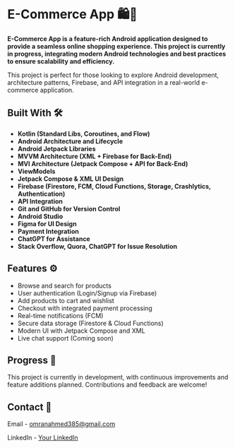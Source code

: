 # E-Commerce App 🛍️📱

**E-Commerce App is a feature-rich Android application designed to provide a seamless online shopping experience. This project is currently in progress, integrating modern Android technologies and best practices to ensure scalability and efficiency.**

This project is perfect for those looking to explore Android development, architecture patterns, Firebase, and API integration in a real-world e-commerce application.

## Built With 🛠

- **Kotlin (Standard Libs, Coroutines, and Flow)**
- **Android Architecture and Lifecycle**
- **Android Jetpack Libraries**
- **MVVM Architecture (XML + Firebase for Back-End)**
- **MVI Architecture (Jetpack Compose + API for Back-End)**
- **ViewModels**
- **Jetpack Compose & XML UI Design**
- **Firebase (Firestore, FCM, Cloud Functions, Storage, Crashlytics, Authentication)**
- **API Integration**
- **Git and GitHub for Version Control**
- **Android Studio**
- **Figma for UI Design**
- **Payment Integration**
- **ChatGPT for Assistance**
- **Stack Overflow, Quora, ChatGPT for Issue Resolution**

## Features ⚙️

- Browse and search for products
- User authentication (Login/Signup via Firebase)
- Add products to cart and wishlist
- Checkout with integrated payment processing
- Real-time notifications (FCM)
- Secure data storage (Firestore & Cloud Functions)
- Modern UI with Jetpack Compose and XML
- Live chat support (Coming soon)

## Progress 🚀

This project is currently in development, with continuous improvements and feature additions planned. Contributions and feedback are welcome!

## Contact 📧

Email - omranahmed385@gmail.com

LinkedIn - [Your LinkedIn](https://www.linkedin.com/in/ahmed-omran-a73621256/)

